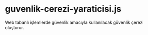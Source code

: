 # guvenlik-cerezi-yaraticisi.js
Web tabanlı işlemlerde güvenlik amacıyla kullanılacak güvenlik çerezi oluşturur.
